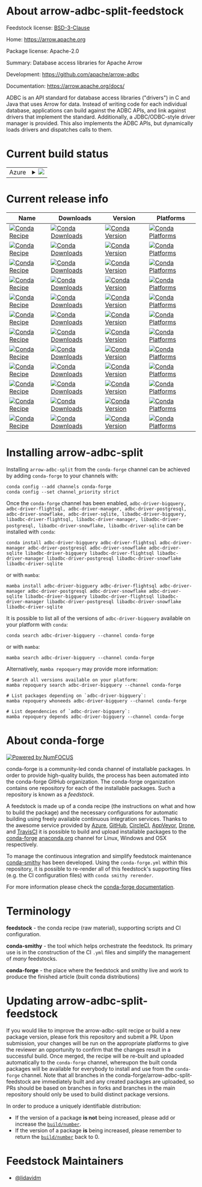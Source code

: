 About arrow-adbc-split-feedstock
================================

Feedstock license: [BSD-3-Clause](https://github.com/conda-forge/arrow-adbc-split-feedstock/blob/main/LICENSE.txt)

Home: https://arrow.apache.org

Package license: Apache-2.0

Summary: Database access libraries for Apache Arrow

Development: https://github.com/apache/arrow-adbc

Documentation: https://arrow.apache.org/docs/

ADBC is an API standard for database access libraries ("drivers")
in C and Java that uses Arrow for data. Instead of writing code
for each individual database, applications can build against the
ADBC APIs, and link against drivers that implement the
standard. Additionally, a JDBC/ODBC-style driver manager is
provided. This also implements the ADBC APIs, but dynamically
loads drivers and dispatches calls to them.


Current build status
====================


<table>
    
  <tr>
    <td>Azure</td>
    <td>
      <details>
        <summary>
          <a href="https://dev.azure.com/conda-forge/feedstock-builds/_build/latest?definitionId=18715&branchName=main">
            <img src="https://dev.azure.com/conda-forge/feedstock-builds/_apis/build/status/arrow-adbc-split-feedstock?branchName=main">
          </a>
        </summary>
        <table>
          <thead><tr><th>Variant</th><th>Status</th></tr></thead>
          <tbody><tr>
              <td>linux_64</td>
              <td>
                <a href="https://dev.azure.com/conda-forge/feedstock-builds/_build/latest?definitionId=18715&branchName=main">
                  <img src="https://dev.azure.com/conda-forge/feedstock-builds/_apis/build/status/arrow-adbc-split-feedstock?branchName=main&jobName=linux&configuration=linux%20linux_64_" alt="variant">
                </a>
              </td>
            </tr><tr>
              <td>linux_aarch64</td>
              <td>
                <a href="https://dev.azure.com/conda-forge/feedstock-builds/_build/latest?definitionId=18715&branchName=main">
                  <img src="https://dev.azure.com/conda-forge/feedstock-builds/_apis/build/status/arrow-adbc-split-feedstock?branchName=main&jobName=linux&configuration=linux%20linux_aarch64_" alt="variant">
                </a>
              </td>
            </tr><tr>
              <td>linux_ppc64le</td>
              <td>
                <a href="https://dev.azure.com/conda-forge/feedstock-builds/_build/latest?definitionId=18715&branchName=main">
                  <img src="https://dev.azure.com/conda-forge/feedstock-builds/_apis/build/status/arrow-adbc-split-feedstock?branchName=main&jobName=linux&configuration=linux%20linux_ppc64le_" alt="variant">
                </a>
              </td>
            </tr><tr>
              <td>osx_64</td>
              <td>
                <a href="https://dev.azure.com/conda-forge/feedstock-builds/_build/latest?definitionId=18715&branchName=main">
                  <img src="https://dev.azure.com/conda-forge/feedstock-builds/_apis/build/status/arrow-adbc-split-feedstock?branchName=main&jobName=osx&configuration=osx%20osx_64_" alt="variant">
                </a>
              </td>
            </tr><tr>
              <td>osx_arm64</td>
              <td>
                <a href="https://dev.azure.com/conda-forge/feedstock-builds/_build/latest?definitionId=18715&branchName=main">
                  <img src="https://dev.azure.com/conda-forge/feedstock-builds/_apis/build/status/arrow-adbc-split-feedstock?branchName=main&jobName=osx&configuration=osx%20osx_arm64_" alt="variant">
                </a>
              </td>
            </tr><tr>
              <td>win_64</td>
              <td>
                <a href="https://dev.azure.com/conda-forge/feedstock-builds/_build/latest?definitionId=18715&branchName=main">
                  <img src="https://dev.azure.com/conda-forge/feedstock-builds/_apis/build/status/arrow-adbc-split-feedstock?branchName=main&jobName=win&configuration=win%20win_64_" alt="variant">
                </a>
              </td>
            </tr>
          </tbody>
        </table>
      </details>
    </td>
  </tr>
</table>

Current release info
====================

| Name | Downloads | Version | Platforms |
| --- | --- | --- | --- |
| [![Conda Recipe](https://img.shields.io/badge/recipe-adbc--driver--bigquery-green.svg)](https://anaconda.org/conda-forge/adbc-driver-bigquery) | [![Conda Downloads](https://img.shields.io/conda/dn/conda-forge/adbc-driver-bigquery.svg)](https://anaconda.org/conda-forge/adbc-driver-bigquery) | [![Conda Version](https://img.shields.io/conda/vn/conda-forge/adbc-driver-bigquery.svg)](https://anaconda.org/conda-forge/adbc-driver-bigquery) | [![Conda Platforms](https://img.shields.io/conda/pn/conda-forge/adbc-driver-bigquery.svg)](https://anaconda.org/conda-forge/adbc-driver-bigquery) |
| [![Conda Recipe](https://img.shields.io/badge/recipe-adbc--driver--flightsql-green.svg)](https://anaconda.org/conda-forge/adbc-driver-flightsql) | [![Conda Downloads](https://img.shields.io/conda/dn/conda-forge/adbc-driver-flightsql.svg)](https://anaconda.org/conda-forge/adbc-driver-flightsql) | [![Conda Version](https://img.shields.io/conda/vn/conda-forge/adbc-driver-flightsql.svg)](https://anaconda.org/conda-forge/adbc-driver-flightsql) | [![Conda Platforms](https://img.shields.io/conda/pn/conda-forge/adbc-driver-flightsql.svg)](https://anaconda.org/conda-forge/adbc-driver-flightsql) |
| [![Conda Recipe](https://img.shields.io/badge/recipe-adbc--driver--manager-green.svg)](https://anaconda.org/conda-forge/adbc-driver-manager) | [![Conda Downloads](https://img.shields.io/conda/dn/conda-forge/adbc-driver-manager.svg)](https://anaconda.org/conda-forge/adbc-driver-manager) | [![Conda Version](https://img.shields.io/conda/vn/conda-forge/adbc-driver-manager.svg)](https://anaconda.org/conda-forge/adbc-driver-manager) | [![Conda Platforms](https://img.shields.io/conda/pn/conda-forge/adbc-driver-manager.svg)](https://anaconda.org/conda-forge/adbc-driver-manager) |
| [![Conda Recipe](https://img.shields.io/badge/recipe-adbc--driver--postgresql-green.svg)](https://anaconda.org/conda-forge/adbc-driver-postgresql) | [![Conda Downloads](https://img.shields.io/conda/dn/conda-forge/adbc-driver-postgresql.svg)](https://anaconda.org/conda-forge/adbc-driver-postgresql) | [![Conda Version](https://img.shields.io/conda/vn/conda-forge/adbc-driver-postgresql.svg)](https://anaconda.org/conda-forge/adbc-driver-postgresql) | [![Conda Platforms](https://img.shields.io/conda/pn/conda-forge/adbc-driver-postgresql.svg)](https://anaconda.org/conda-forge/adbc-driver-postgresql) |
| [![Conda Recipe](https://img.shields.io/badge/recipe-adbc--driver--snowflake-green.svg)](https://anaconda.org/conda-forge/adbc-driver-snowflake) | [![Conda Downloads](https://img.shields.io/conda/dn/conda-forge/adbc-driver-snowflake.svg)](https://anaconda.org/conda-forge/adbc-driver-snowflake) | [![Conda Version](https://img.shields.io/conda/vn/conda-forge/adbc-driver-snowflake.svg)](https://anaconda.org/conda-forge/adbc-driver-snowflake) | [![Conda Platforms](https://img.shields.io/conda/pn/conda-forge/adbc-driver-snowflake.svg)](https://anaconda.org/conda-forge/adbc-driver-snowflake) |
| [![Conda Recipe](https://img.shields.io/badge/recipe-adbc--driver--sqlite-green.svg)](https://anaconda.org/conda-forge/adbc-driver-sqlite) | [![Conda Downloads](https://img.shields.io/conda/dn/conda-forge/adbc-driver-sqlite.svg)](https://anaconda.org/conda-forge/adbc-driver-sqlite) | [![Conda Version](https://img.shields.io/conda/vn/conda-forge/adbc-driver-sqlite.svg)](https://anaconda.org/conda-forge/adbc-driver-sqlite) | [![Conda Platforms](https://img.shields.io/conda/pn/conda-forge/adbc-driver-sqlite.svg)](https://anaconda.org/conda-forge/adbc-driver-sqlite) |
| [![Conda Recipe](https://img.shields.io/badge/recipe-libadbc--driver--bigquery-green.svg)](https://anaconda.org/conda-forge/libadbc-driver-bigquery) | [![Conda Downloads](https://img.shields.io/conda/dn/conda-forge/libadbc-driver-bigquery.svg)](https://anaconda.org/conda-forge/libadbc-driver-bigquery) | [![Conda Version](https://img.shields.io/conda/vn/conda-forge/libadbc-driver-bigquery.svg)](https://anaconda.org/conda-forge/libadbc-driver-bigquery) | [![Conda Platforms](https://img.shields.io/conda/pn/conda-forge/libadbc-driver-bigquery.svg)](https://anaconda.org/conda-forge/libadbc-driver-bigquery) |
| [![Conda Recipe](https://img.shields.io/badge/recipe-libadbc--driver--flightsql-green.svg)](https://anaconda.org/conda-forge/libadbc-driver-flightsql) | [![Conda Downloads](https://img.shields.io/conda/dn/conda-forge/libadbc-driver-flightsql.svg)](https://anaconda.org/conda-forge/libadbc-driver-flightsql) | [![Conda Version](https://img.shields.io/conda/vn/conda-forge/libadbc-driver-flightsql.svg)](https://anaconda.org/conda-forge/libadbc-driver-flightsql) | [![Conda Platforms](https://img.shields.io/conda/pn/conda-forge/libadbc-driver-flightsql.svg)](https://anaconda.org/conda-forge/libadbc-driver-flightsql) |
| [![Conda Recipe](https://img.shields.io/badge/recipe-libadbc--driver--manager-green.svg)](https://anaconda.org/conda-forge/libadbc-driver-manager) | [![Conda Downloads](https://img.shields.io/conda/dn/conda-forge/libadbc-driver-manager.svg)](https://anaconda.org/conda-forge/libadbc-driver-manager) | [![Conda Version](https://img.shields.io/conda/vn/conda-forge/libadbc-driver-manager.svg)](https://anaconda.org/conda-forge/libadbc-driver-manager) | [![Conda Platforms](https://img.shields.io/conda/pn/conda-forge/libadbc-driver-manager.svg)](https://anaconda.org/conda-forge/libadbc-driver-manager) |
| [![Conda Recipe](https://img.shields.io/badge/recipe-libadbc--driver--postgresql-green.svg)](https://anaconda.org/conda-forge/libadbc-driver-postgresql) | [![Conda Downloads](https://img.shields.io/conda/dn/conda-forge/libadbc-driver-postgresql.svg)](https://anaconda.org/conda-forge/libadbc-driver-postgresql) | [![Conda Version](https://img.shields.io/conda/vn/conda-forge/libadbc-driver-postgresql.svg)](https://anaconda.org/conda-forge/libadbc-driver-postgresql) | [![Conda Platforms](https://img.shields.io/conda/pn/conda-forge/libadbc-driver-postgresql.svg)](https://anaconda.org/conda-forge/libadbc-driver-postgresql) |
| [![Conda Recipe](https://img.shields.io/badge/recipe-libadbc--driver--snowflake-green.svg)](https://anaconda.org/conda-forge/libadbc-driver-snowflake) | [![Conda Downloads](https://img.shields.io/conda/dn/conda-forge/libadbc-driver-snowflake.svg)](https://anaconda.org/conda-forge/libadbc-driver-snowflake) | [![Conda Version](https://img.shields.io/conda/vn/conda-forge/libadbc-driver-snowflake.svg)](https://anaconda.org/conda-forge/libadbc-driver-snowflake) | [![Conda Platforms](https://img.shields.io/conda/pn/conda-forge/libadbc-driver-snowflake.svg)](https://anaconda.org/conda-forge/libadbc-driver-snowflake) |
| [![Conda Recipe](https://img.shields.io/badge/recipe-libadbc--driver--sqlite-green.svg)](https://anaconda.org/conda-forge/libadbc-driver-sqlite) | [![Conda Downloads](https://img.shields.io/conda/dn/conda-forge/libadbc-driver-sqlite.svg)](https://anaconda.org/conda-forge/libadbc-driver-sqlite) | [![Conda Version](https://img.shields.io/conda/vn/conda-forge/libadbc-driver-sqlite.svg)](https://anaconda.org/conda-forge/libadbc-driver-sqlite) | [![Conda Platforms](https://img.shields.io/conda/pn/conda-forge/libadbc-driver-sqlite.svg)](https://anaconda.org/conda-forge/libadbc-driver-sqlite) |

Installing arrow-adbc-split
===========================

Installing `arrow-adbc-split` from the `conda-forge` channel can be achieved by adding `conda-forge` to your channels with:

```
conda config --add channels conda-forge
conda config --set channel_priority strict
```

Once the `conda-forge` channel has been enabled, `adbc-driver-bigquery, adbc-driver-flightsql, adbc-driver-manager, adbc-driver-postgresql, adbc-driver-snowflake, adbc-driver-sqlite, libadbc-driver-bigquery, libadbc-driver-flightsql, libadbc-driver-manager, libadbc-driver-postgresql, libadbc-driver-snowflake, libadbc-driver-sqlite` can be installed with `conda`:

```
conda install adbc-driver-bigquery adbc-driver-flightsql adbc-driver-manager adbc-driver-postgresql adbc-driver-snowflake adbc-driver-sqlite libadbc-driver-bigquery libadbc-driver-flightsql libadbc-driver-manager libadbc-driver-postgresql libadbc-driver-snowflake libadbc-driver-sqlite
```

or with `mamba`:

```
mamba install adbc-driver-bigquery adbc-driver-flightsql adbc-driver-manager adbc-driver-postgresql adbc-driver-snowflake adbc-driver-sqlite libadbc-driver-bigquery libadbc-driver-flightsql libadbc-driver-manager libadbc-driver-postgresql libadbc-driver-snowflake libadbc-driver-sqlite
```

It is possible to list all of the versions of `adbc-driver-bigquery` available on your platform with `conda`:

```
conda search adbc-driver-bigquery --channel conda-forge
```

or with `mamba`:

```
mamba search adbc-driver-bigquery --channel conda-forge
```

Alternatively, `mamba repoquery` may provide more information:

```
# Search all versions available on your platform:
mamba repoquery search adbc-driver-bigquery --channel conda-forge

# List packages depending on `adbc-driver-bigquery`:
mamba repoquery whoneeds adbc-driver-bigquery --channel conda-forge

# List dependencies of `adbc-driver-bigquery`:
mamba repoquery depends adbc-driver-bigquery --channel conda-forge
```


About conda-forge
=================

[![Powered by
NumFOCUS](https://img.shields.io/badge/powered%20by-NumFOCUS-orange.svg?style=flat&colorA=E1523D&colorB=007D8A)](https://numfocus.org)

conda-forge is a community-led conda channel of installable packages.
In order to provide high-quality builds, the process has been automated into the
conda-forge GitHub organization. The conda-forge organization contains one repository
for each of the installable packages. Such a repository is known as a *feedstock*.

A feedstock is made up of a conda recipe (the instructions on what and how to build
the package) and the necessary configurations for automatic building using freely
available continuous integration services. Thanks to the awesome service provided by
[Azure](https://azure.microsoft.com/en-us/services/devops/), [GitHub](https://github.com/),
[CircleCI](https://circleci.com/), [AppVeyor](https://www.appveyor.com/),
[Drone](https://cloud.drone.io/welcome), and [TravisCI](https://travis-ci.com/)
it is possible to build and upload installable packages to the
[conda-forge](https://anaconda.org/conda-forge) [anaconda.org](https://anaconda.org/)
channel for Linux, Windows and OSX respectively.

To manage the continuous integration and simplify feedstock maintenance
[conda-smithy](https://github.com/conda-forge/conda-smithy) has been developed.
Using the ``conda-forge.yml`` within this repository, it is possible to re-render all of
this feedstock's supporting files (e.g. the CI configuration files) with ``conda smithy rerender``.

For more information please check the [conda-forge documentation](https://conda-forge.org/docs/).

Terminology
===========

**feedstock** - the conda recipe (raw material), supporting scripts and CI configuration.

**conda-smithy** - the tool which helps orchestrate the feedstock.
                   Its primary use is in the construction of the CI ``.yml`` files
                   and simplify the management of *many* feedstocks.

**conda-forge** - the place where the feedstock and smithy live and work to
                  produce the finished article (built conda distributions)


Updating arrow-adbc-split-feedstock
===================================

If you would like to improve the arrow-adbc-split recipe or build a new
package version, please fork this repository and submit a PR. Upon submission,
your changes will be run on the appropriate platforms to give the reviewer an
opportunity to confirm that the changes result in a successful build. Once
merged, the recipe will be re-built and uploaded automatically to the
`conda-forge` channel, whereupon the built conda packages will be available for
everybody to install and use from the `conda-forge` channel.
Note that all branches in the conda-forge/arrow-adbc-split-feedstock are
immediately built and any created packages are uploaded, so PRs should be based
on branches in forks and branches in the main repository should only be used to
build distinct package versions.

In order to produce a uniquely identifiable distribution:
 * If the version of a package **is not** being increased, please add or increase
   the [``build/number``](https://docs.conda.io/projects/conda-build/en/latest/resources/define-metadata.html#build-number-and-string).
 * If the version of a package **is** being increased, please remember to return
   the [``build/number``](https://docs.conda.io/projects/conda-build/en/latest/resources/define-metadata.html#build-number-and-string)
   back to 0.

Feedstock Maintainers
=====================

* [@lidavidm](https://github.com/lidavidm/)

